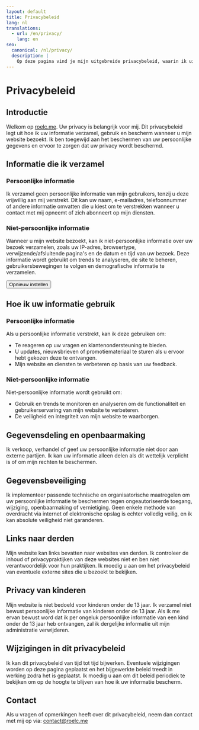 ```yaml
---
layout: default
title: Privacybeleid
lang: nl
translations:
  - url: /en/privacy/
    lang: en
seo:
  canonical: /nl/privacy/
  description: |
    Op deze pagina vind je mijn uitgebreide privacybeleid, waarin ik uitleg hoe ik jouw persoonlijke informatie verzamel, gebruik en bescherm. Ik ben toegewijd aan het waarborgen van de privacy en veiligheid van jouw gegevens en streef naar transparantie in mijn werkwijzen. Dit beleid legt uit welke soorten informatie ik verzamel, hoe deze wordt gebruikt, welke maatregelen ik neem om deze te beschermen en wat jouw rechten zijn met betrekking tot jouw persoonlijke informatie. Door mijn privacypraktijken te begrijpen, kun je erop vertrouwen dat jouw gegevens veilig en beschermd zijn tijdens het gebruik van mijn diensten.
---
```


# Privacybeleid

## Introductie

Welkom op [roelc.me](https://roelc.me). Uw privacy is belangrijk voor mij. Dit privacybeleid legt uit hoe ik uw informatie verzamel, gebruik en bescherm wanneer u mijn website bezoekt. Ik ben toegewijd aan het beschermen van uw persoonlijke gegevens en ervoor te zorgen dat uw privacy wordt beschermd.

## Informatie die ik verzamel

### Persoonlijke informatie
Ik verzamel geen persoonlijke informatie van mijn gebruikers, tenzij u deze vrijwillig aan mij verstrekt. Dit kan uw naam, e-mailadres, telefoonnummer of andere informatie omvatten die u kiest om te verstrekken wanneer u contact met mij opneemt of zich abonneert op mijn diensten.

### Niet-persoonlijke informatie
Wanneer u mijn website bezoekt, kan ik niet-persoonlijke informatie over uw bezoek verzamelen, zoals uw IP-adres, browsertype, verwijzende/afsluitende pagina's en de datum en tijd van uw bezoek. Deze informatie wordt gebruikt om trends te analyseren, de site te beheren, gebruikersbewegingen te volgen en demografische informatie te verzamelen.

<button onclick="document.cookie = 'cookie-consent=; expires=Thu, 01 Jan 1970 00:00:00 UTC; path=/;'; location.reload();">Opnieuw instellen</button>

## Hoe ik uw informatie gebruik

### Persoonlijke informatie
Als u persoonlijke informatie verstrekt, kan ik deze gebruiken om:
- Te reageren op uw vragen en klantenondersteuning te bieden.
- U updates, nieuwsbrieven of promotiemateriaal te sturen als u ervoor hebt gekozen deze te ontvangen.
- Mijn website en diensten te verbeteren op basis van uw feedback.

### Niet-persoonlijke informatie
Niet-persoonlijke informatie wordt gebruikt om:
- Gebruik en trends te monitoren en analyseren om de functionaliteit en gebruikerservaring van mijn website te verbeteren.
- De veiligheid en integriteit van mijn website te waarborgen.

## Gegevensdeling en openbaarmaking

Ik verkoop, verhandel of geef uw persoonlijke informatie niet door aan externe partijen. Ik kan uw informatie alleen delen als dit wettelijk verplicht is of om mijn rechten te beschermen.

## Gegevensbeveiliging

Ik implementeer passende technische en organisatorische maatregelen om uw persoonlijke informatie te beschermen tegen ongeautoriseerde toegang, wijziging, openbaarmaking of vernietiging. Geen enkele methode van overdracht via internet of elektronische opslag is echter volledig veilig, en ik kan absolute veiligheid niet garanderen.

## Links naar derden

Mijn website kan links bevatten naar websites van derden. Ik controleer de inhoud of privacypraktijken van deze websites niet en ben niet verantwoordelijk voor hun praktijken. Ik moedig u aan om het privacybeleid van eventuele externe sites die u bezoekt te bekijken.

## Privacy van kinderen

Mijn website is niet bedoeld voor kinderen onder de 13 jaar. Ik verzamel niet bewust persoonlijke informatie van kinderen onder de 13 jaar. Als ik me ervan bewust word dat ik per ongeluk persoonlijke informatie van een kind onder de 13 jaar heb ontvangen, zal ik dergelijke informatie uit mijn administratie verwijderen.

## Wijzigingen in dit privacybeleid

Ik kan dit privacybeleid van tijd tot tijd bijwerken. Eventuele wijzigingen worden op deze pagina geplaatst en het bijgewerkte beleid treedt in werking zodra het is geplaatst. Ik moedig u aan om dit beleid periodiek te bekijken om op de hoogte te blijven van hoe ik uw informatie bescherm.

## Contact

Als u vragen of opmerkingen heeft over dit privacybeleid, neem dan contact met mij op via: [contact@roelc.me](mailto:contact@roelc.me)